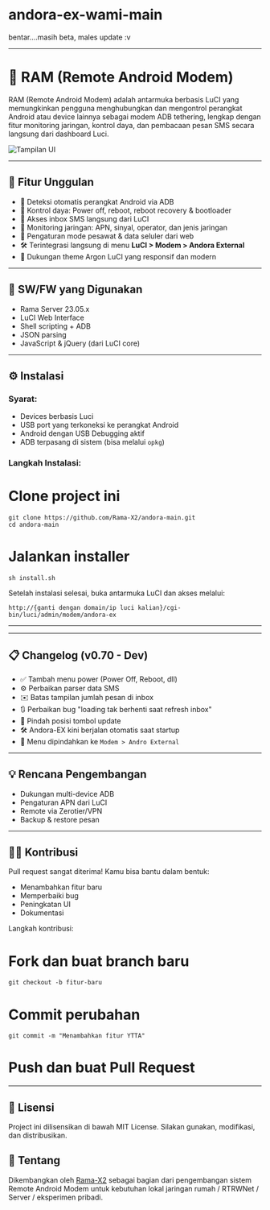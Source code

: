 # andora-ex-wami-main
 bentar....masih beta, males update :v

-----------------------------------------------------------------------------------------------------------------------------------------------------------------------------------------------------------------------------------------------------------------------------------


# 📶 RAM (Remote Android Modem)

RAM (Remote Android Modem) adalah antarmuka berbasis LuCI yang memungkinkan pengguna menghubungkan dan mengontrol perangkat Android atau device lainnya sebagai modem ADB tethering, lengkap dengan fitur monitoring jaringan, kontrol daya, dan pembacaan pesan SMS secara langsung dari dashboard Luci.

![Tampilan UI](https://github.com/Rama-X2/andora-main/raw/main/screenshot.png)

---

## 🚀 Fitur Unggulan

- 🔌 Deteksi otomatis perangkat Android via ADB
- 🔁 Kontrol daya: Power off, reboot, reboot recovery & bootloader
- 📩 Akses inbox SMS langsung dari LuCI
- 📶 Monitoring jaringan: APN, sinyal, operator, dan jenis jaringan
- 📡 Pengaturan mode pesawat & data seluler dari web
- 🛠️ Terintegrasi langsung di menu **LuCI > Modem > Andora External**
- 🌙 Dukungan theme Argon LuCI yang responsif dan modern

---

## 🧰 SW/FW yang Digunakan

- Rama Server 23.05.x
- LuCI Web Interface
- Shell scripting + ADB
- JSON parsing
- JavaScript & jQuery (dari LuCI core)

---

## ⚙️ Instalasi

### Syarat:
- Devices berbasis Luci
- USB port yang terkoneksi ke perangkat Android
- Android dengan USB Debugging aktif
- ADB terpasang di sistem (bisa melalui `opkg`)

### Langkah Instalasi:

# Clone project ini
```
git clone https://github.com/Rama-X2/andora-main.git
cd andora-main
```
# Jalankan installer
```
sh install.sh
```
Setelah instalasi selesai, buka antarmuka LuCI dan akses melalui:
```
http://{ganti dengan domain/ip luci kalian}/cgi-bin/luci/admin/modem/andora-ex
```

---

---

## 📋 Changelog (v0.70 - Dev)

* ✅ Tambah menu power (Power Off, Reboot, dll)
* ⚙️ Perbaikan parser data SMS
* ✉️ Batas tampilan jumlah pesan di inbox
* 🔃 Perbaikan bug "loading tak berhenti saat refresh inbox"
* 📌 Pindah posisi tombol update
* 🛠️ Andora-EX kini berjalan otomatis saat startup
* 📂 Menu dipindahkan ke `Modem > Andro External`

---

## 💡 Rencana Pengembangan

* Dukungan multi-device ADB
* Pengaturan APN dari LuCI
* Remote via Zerotier/VPN
* Backup & restore pesan

---

## 🧑‍💻 Kontribusi

Pull request sangat diterima! Kamu bisa bantu dalam bentuk:

* Menambahkan fitur baru
* Memperbaiki bug
* Peningkatan UI
* Dokumentasi



Langkah kontribusi:

# Fork dan buat branch baru
```
git checkout -b fitur-baru
```

# Commit perubahan
```
git commit -m "Menambahkan fitur YTTA"
```
# Push dan buat Pull Request

------------------------------------------------------------------------------------------------------------------------

## 📄 Lisensi

Project ini dilisensikan di bawah MIT License. Silakan gunakan, modifikasi, dan distribusikan.



## 🧠 Tentang

Dikembangkan oleh [Rama-X2](https://github.com/Rama-X2) sebagai bagian dari pengembangan sistem Remote Android Modem untuk kebutuhan lokal jaringan rumah / RTRWNet / Server / eksperimen pribadi.
